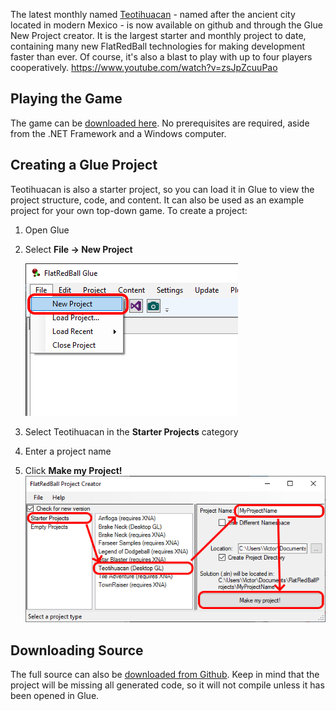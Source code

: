 The latest monthly named [Teotihuacan](https://en.wikipedia.org/wiki/Teotihuacan) - named after the ancient city located in modern Mexico - is now available on github and through the Glue New Project creator. It is the largest starter and monthly project to date, containing many new FlatRedBall technologies for making development faster than ever. Of course, it's also a blast to play with up to four players cooperatively. https://www.youtube.com/watch?v=zsJpZcuuPao

## Playing the Game

The game can be [downloaded here](/content/Games/Teotihuacan.zip.md). No prerequisites are required, aside from the .NET Framework and a Windows computer.

## Creating a Glue Project

Teotihuacan is also a starter project, so you can load it in Glue to view the project structure, code, and content. It can also be used as an example project for your own top-down game. To create a project:

1.  Open Glue

2.  Select ****File -\> New Project****

    ![](/media/2019-08-img_5d43a9177f134.png)

3.  Select Teotihuacan in the **Starter Projects** category

4.  Enter a project name

5.  Click **Make my Project!** ![](/media/2019-08-img_5d43a9a1ac290.png)

## Downloading Source

The full source can also be [downloaded from Github](https://github.com/vchelaru/Teotihuacan). Keep in mind that the project will be missing all generated code, so it will not compile unless it has been opened in Glue.

